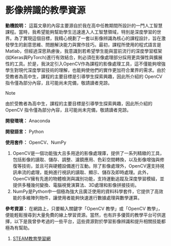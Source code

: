 # 影像辨識的教學資源

**動機說明：** 這篇文章的內容主要源自於我在高中任教期間所設計的一門人工智慧課程。當時，我希望能夠幫助學生迅速進入人工智慧領域，特別是深度學習的世界。為了實現這個目標，我精心規劃了一套以影像辨識為核心的課程設計，旨在激發學生的創意思維、問題解決能力與實作技巧。最初，課程所使用的程式語言是Matlab，但經過深思熟慮後，我意識到若希望學生能與當前流行的深度學習框架(如Keras與PyTorch)進行有效結合，則必須在影像處理部分採用更具彈性與擴展性的工具。於是，我決定引入OpenCV作為課程的影像處理工具，這不僅能夠增強學生對現代深度學習技術的理解，也能夠使他們的實作更加符合業界的需求。由於受教者為高中生，課程的主要目標是引導學生探索興趣，因此所介紹的 OpenCV 指令僅為部分內容，且可能尚未完備，敬請讀者見諒。

> [!Note]
> 由於受教者為高中生，課程的主要目標是引導學生探索興趣，因此所介紹的 OpenCV 指令僅為部分內容，且可能尚未完備，敬請讀者見諒。

**開發環境：** Anaconda

**開發語言：** Python

**使用套件：** OpenCV、NumPy
1. OpenCV是一個功能強大且多用途的影像處理庫，提供了一系列精緻的工具，包括影像的讀取、儲存、調整、濾鏡應用、色彩空間轉換，以及影像增強與修復等技術，並且可與硬體設備進行互動。除了影像處理外，OpenCV還支持視訊串流的處理，能夠進行視訊的讀取、顯示、儲存及即時處理。此外，OpenCV擁有先進的物體檢測與識別功能，支持運動追蹤及深度學習模組，並提供多種幾何變換、電腦視覺演算法、3D處理和影像拼接技術。
2. NumPy是Python中一個極為強大且廣泛使用的資料科學套件，它提供了高效能的多維陣列物件，讓使用者能夠快速進行數據處理與數學運算。

**參考資源：** 在網路上，只要輸入關鍵字「OpenCV 教學」或「OpenCV 教學」，便能輕鬆搜尋到大量免費的線上學習資源。當然，也有許多優質的教學平台可供選擇，以下是我曾參考過的一些平台，這些資源對於學習影像辨識和提升相關技能都極為有幫助。
1. [STEAM教育學習網](https://steam.oxxostudio.tw/category/python/ai/opencv-index.html)
